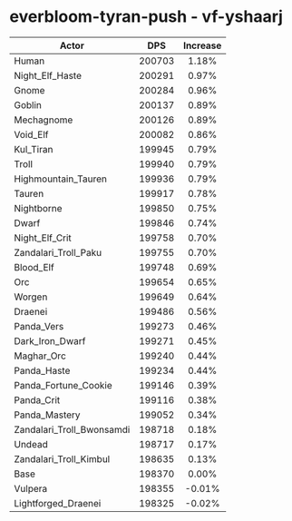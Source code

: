 # everbloom-tyran-push - vf-yshaarj
| Actor | DPS | Increase |
|---|:---:|:---:|
|Human|200703|1.18%|
|Night_Elf_Haste|200291|0.97%|
|Gnome|200284|0.96%|
|Goblin|200137|0.89%|
|Mechagnome|200126|0.89%|
|Void_Elf|200082|0.86%|
|Kul_Tiran|199945|0.79%|
|Troll|199940|0.79%|
|Highmountain_Tauren|199936|0.79%|
|Tauren|199917|0.78%|
|Nightborne|199850|0.75%|
|Dwarf|199846|0.74%|
|Night_Elf_Crit|199758|0.70%|
|Zandalari_Troll_Paku|199755|0.70%|
|Blood_Elf|199748|0.69%|
|Orc|199654|0.65%|
|Worgen|199649|0.64%|
|Draenei|199486|0.56%|
|Panda_Vers|199273|0.46%|
|Dark_Iron_Dwarf|199271|0.45%|
|Maghar_Orc|199240|0.44%|
|Panda_Haste|199234|0.44%|
|Panda_Fortune_Cookie|199146|0.39%|
|Panda_Crit|199116|0.38%|
|Panda_Mastery|199052|0.34%|
|Zandalari_Troll_Bwonsamdi|198718|0.18%|
|Undead|198717|0.17%|
|Zandalari_Troll_Kimbul|198635|0.13%|
|Base|198370|0.00%|
|Vulpera|198355|-0.01%|
|Lightforged_Draenei|198325|-0.02%|
